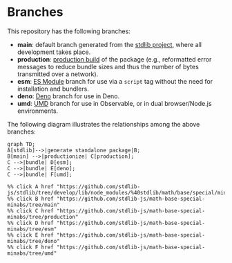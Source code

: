 <!--

@license Apache-2.0

Copyright (c) 2022 The Stdlib Authors.

Licensed under the Apache License, Version 2.0 (the "License");
you may not use this file except in compliance with the License.
You may obtain a copy of the License at

    http://www.apache.org/licenses/LICENSE-2.0

Unless required by applicable law or agreed to in writing, software
distributed under the License is distributed on an "AS IS" BASIS,
WITHOUT WARRANTIES OR CONDITIONS OF ANY KIND, either express or implied.
See the License for the specific language governing permissions and
limitations under the License.

-->

# Branches

This repository has the following branches:

-   **main**: default branch generated from the [stdlib project][stdlib-url], where all development takes place.
-   **production**: [production build][production-url] of the package (e.g., reformatted error messages to reduce bundle sizes and thus the number of bytes transmitted over a network).
-   **esm**: [ES Module][esm-url] branch for use via a `script` tag without the need for installation and bundlers.
-   **deno**: [Deno][deno-url] branch for use in Deno.
-   **umd**: [UMD][umd-url] branch for use in Observable, or in dual browser/Node.js environments.

The following diagram illustrates the relationships among the above branches:

```mermaid
graph TD;
A[stdlib]-->|generate standalone package|B;
B[main] -->|productionize| C[production];
C -->|bundle| D[esm];
C -->|bundle| E[deno];
C -->|bundle| F[umd];

%% click A href "https://github.com/stdlib-js/stdlib/tree/develop/lib/node_modules/%40stdlib/math/base/special/minabs"
%% click B href "https://github.com/stdlib-js/math-base-special-minabs/tree/main"
%% click C href "https://github.com/stdlib-js/math-base-special-minabs/tree/production"
%% click D href "https://github.com/stdlib-js/math-base-special-minabs/tree/esm"
%% click E href "https://github.com/stdlib-js/math-base-special-minabs/tree/deno"
%% click F href "https://github.com/stdlib-js/math-base-special-minabs/tree/umd"
```

[stdlib-url]: https://github.com/stdlib-js/stdlib/tree/develop/lib/node_modules/%40stdlib/math/base/special/minabs
[production-url]: https://github.com/stdlib-js/math-base-special-minabs/tree/production
[deno-url]: https://github.com/stdlib-js/math-base-special-minabs/tree/deno
[umd-url]: https://github.com/stdlib-js/math-base-special-minabs/tree/umd
[esm-url]: https://github.com/stdlib-js/math-base-special-minabs/tree/esm
